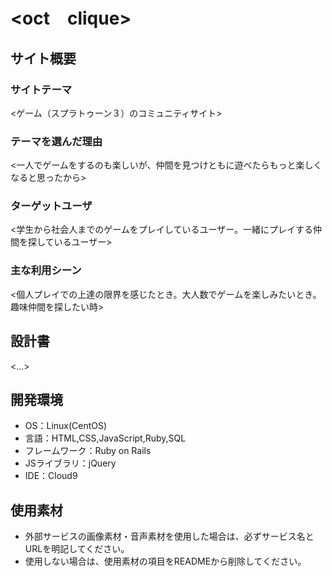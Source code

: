 # <oct　clique>

## サイト概要
### サイトテーマ
<ゲーム（スプラトゥーン３）のコミュニティサイト>

### テーマを選んだ理由
<一人でゲームをするのも楽しいが、仲間を見つけともに遊べたらもっと楽しくなると思ったから>

### ターゲットユーザ
<学生から社会人までのゲームをプレイしているユーザー。一緒にプレイする仲間を探しているユーザー>

### 主な利用シーン
<個人プレイでの上達の限界を感じたとき。大人数でゲームを楽しみたいとき。趣味仲間を探したい時>

## 設計書
<...>

## 開発環境
- OS：Linux(CentOS)
- 言語：HTML,CSS,JavaScript,Ruby,SQL
- フレームワーク：Ruby on Rails
- JSライブラリ：jQuery
- IDE：Cloud9

## 使用素材
- 外部サービスの画像素材・音声素材を使用した場合は、必ずサービス名とURLを明記してください。
- 使用しない場合は、使用素材の項目をREADMEから削除してください。
